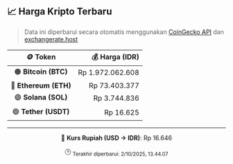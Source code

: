 

<!-- HARGA_KRIPTO -->
## 📈 Harga Kripto Terbaru

> Data ini diperbarui secara otomatis menggunakan [CoinGecko API](https://www.coingecko.com/) dan [exchangerate.host](https://exchangerate.host/)

<div align="center">

| 🪙 Token | 💰 Harga (IDR) |
|:------:|---------------:|
| 🟠 **Bitcoin (BTC)**   | Rp 1.972.062.608 |
| 🔵 **Ethereum (ETH)**  | Rp 73.403.377 |
| 🟣 **Solana (SOL)**    | Rp 3.744.836 |
| 🟢 **Tether (USDT)**   | Rp 16.625 |

---

💱 **Kurs Rupiah (USD → IDR)**: Rp 16.646

🕒 <sub>Terakhir diperbarui: 2/10/2025, 13.44.07</sub>

</div>
<!-- /HARGA_KRIPTO -->